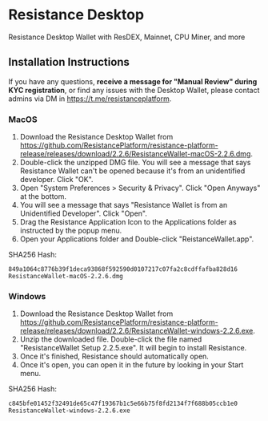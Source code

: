 # Resistance Desktop 
Resistance Desktop Wallet with ResDEX, Mainnet, CPU Miner, and more

## Installation Instructions

If you have any questions, **receive a message for "Manual Review" during KYC registration**, or find any issues with the Desktop Wallet, please contact admins via DM in https://t.me/resistanceplatform.

### MacOS

1. Download the Resistance Desktop Wallet from https://github.com/ResistancePlatform/resistance-platform-release/releases/download/2.2.6/ResistanceWallet-macOS-2.2.6.dmg. 
2. Double-click the unzipped DMG file. You will see a message that says Resistance Wallet can't be opened because it's from an unidentified developer. Click "OK".
3. Open "System Preferences > Security & Privacy". Click "Open Anyways" at the bottom.
4. You will see a message that says "Resistance Wallet is from an Unidentified Developer". Click "Open".
5. Drag the Resistance Application Icon to the Applications folder as instructed by the popup menu.
6. Open your Applications folder and Double-click "ReistanceWallet.app".

SHA256 Hash:

```
849a1064c8776b39f1deca93868f592590d0107217c07fa2c8cdffafba828d16  ResistanceWallet-macOS-2.2.6.dmg
```

### Windows

1. Download the Resistance Desktop Wallet from https://github.com/ResistancePlatform/resistance-platform-release/releases/download/2.2.6/ResistanceWallet-windows-2.2.6.exe.
2. Unzip the downloaded file. Double-click the file named "ResistanceWallet Setup 2.2.5.exe". It will begin to install Resistance.
3. Once it's finished, Resistance should automatically open.
4. Once it's open, you can open it in the future by looking in your Start menu.

SHA256 Hash:

```
c845bfe01452f32491de65c47f19367b1c5e66b75f8fd2134f7f688b05ccb1e0  ResistanceWallet-windows-2.2.6.exe
```

